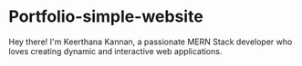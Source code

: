 # Portfolio-simple-website
Hey there! I'm Keerthana Kannan, a passionate MERN Stack developer who loves creating dynamic and interactive web applications. 
